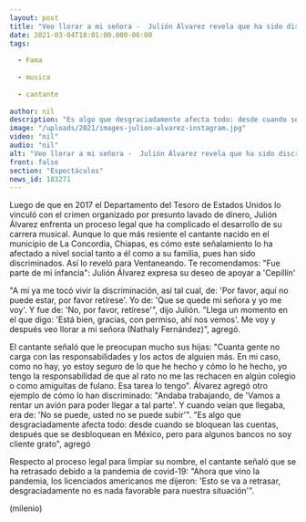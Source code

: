 ```yaml
---
layout: post
title: "Veo llorar a mi señora -  Julión Álvarez revela que ha sido discriminado tras acusación de lavado de dinero"
date: 2021-03-04T18:01:00.000-06:00
tags:
  
  - Fama
  
  - musica
  
  - cantante
  
author: nil
description: "Es algo que desgraciadamente afecta todo: desde cuando se bloquean las cuentas, después que se desbloquean en México, pero para algunos bancos no soy cliente grato, agregó el cantante. "
image: "/uploads/2021/images-julion-alvarez-instagram.jpg"
video: "nil"
audio: "nil"
alt: "Veo llorar a mi señora -  Julión Álvarez revela que ha sido discriminado tras acusación de lavado de dinero"
front: false
section: "Espectáculos"
news_id: 183271
---
```


Luego de que en 2017 el Departamento del Tesoro de Estados Unidos lo vinculó con el crimen organizado por presunto lavado de dinero, Julión Álvarez enfrenta un proceso legal que ha complicado el desarrollo de su carrera musical.  Aunque lo que más resiente el cantante nacido en el municipio de La Concordia, Chiapas, es cómo este señalamiento lo ha afectado a nivel social tanto a él como a su familia, pues han sido discriminados. Así lo reveló para Ventaneando. Te recomendamos: "Fue parte de mi infancia": Julión Álvarez expresa su deseo de apoyar a 'Cepillín' 

"A mí ya me tocó vivir la discriminación, así tal cual, de: 'Por favor, aquí no puede estar, por favor retírese'. Yo de: 'Que se quede mi señora y yo me voy'. Y fue de: 'No, por favor, retírese'", dijo Julión. "Llega un momento en el que digo: 'Está bien, gracias, con permiso, ahí nos vemos'. Me voy y después veo llorar a mi señora (Nathaly Fernández)", agregó. 

El cantante señaló que le preocupan mucho sus hijas: "Cuanta gente no carga con las responsabilidades y los actos de alguien más. En mi caso, como no hay, yo estoy seguro de lo que he hecho y cómo lo he hecho, yo tengo la responsabilidad de que al rato no me las rechacen en algún colegio o como amiguitas de fulano. Esa tarea lo tengo". Álvarez agregó otro ejemplo de cómo lo han discriminado: "Andaba trabajando, de 'Vamos a rentar un avión para poder llegar a tal parte'. Y cuando veían que llegaba, era de: 'No se puede, usted no se puede subir'". "Es algo que desgraciadamente afecta todo: desde cuando se bloquean las cuentas, después que se desbloquean en México, pero para algunos bancos no soy cliente grato", agregó 

Respecto al proceso legal para limpiar su nombre, el cantante señaló que se ha retrasado debido a la pandemia de covid-19: "Ahora que vino la pandemia, los licenciados americanos me dijeron: 'Esto se va a retrasar, desgraciadamente no es nada favorable para nuestra situación'". 

(milenio)